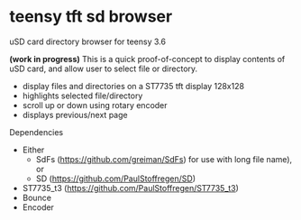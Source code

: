 # teensy tft sd browser
uSD card directory browser for teensy 3.6

**(work in progress)**
This is a quick proof-of-concept to display contents of uSD card, and allow user to select file or directory. 
* display files and directories on a ST7735 tft display 128x128
* highlights selected file/directory
* scroll up or down using rotary encoder
* displays previous/next page

Dependencies
* Either 
  * SdFs (https://github.com/greiman/SdFs) for use with long file name), or 
  * SD (https://github.com/PaulStoffregen/SD)
* ST7735_t3 (https://github.com/PaulStoffregen/ST7735_t3)
* Bounce
* Encoder
